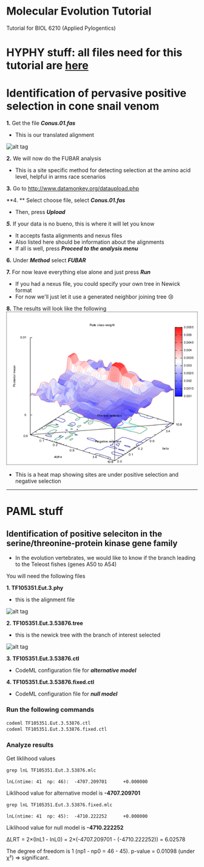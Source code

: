# Molecular Evolution Tutorial
Tutorial for BIOL 6210 (Applied Pylogentics)

# HYPHY stuff: all files need for this tutorial are **[here](https://github.com/tijeco/MolecularEvolutionTutorial/raw/master/CodeML.files.zip)**

# Identification of pervasive positive selection in cone snail venom

**1.** Get the file ***Conus.01.fas***
* This is our translated alignment

![alt tag](http://www.tijeco.info/wp-content/uploads/2017/04/Superfamily-O1-1.png)

**2.** We will now do the FUBAR analysis
* This is a site specific method for detecting selection at the amino acid level, helpful in arms race scenarios


 **3.** Go to http://www.datamonkey.org/dataupload.php

 **4. ** Select  choose file, select ***Conus.01.fas***
* Then, press ***Upload***

***5.*** If your data is no bueno, this is where it will let you know
* It accepts fasta alignments and nexus files
* Also listed here should be information about the alignments
* If all is well, press ***Proceed to the analysis menu***

**6.** Under ***Method*** select ***FUBAR***

**7.** For now leave everything else alone and just press ***Run***
* If you had a nexus file, you could specify your own tree in Newick format
* For now we'll just let it use a generated neighbor joining tree
 :cry:

**8.** The results will look like the following ![This file is gone now](https://raw.githubusercontent.com/tijeco/MolecularEvolutionTutorial/master/fubarResults.png)

* This is a heat map showing sites are under positive selection and negative selection




* **
# PAML stuff  

## Identification of positive seleciton in the serine/threonine-protein kinase gene family

* In the evolution vertebrates, we would like to know if the branch leading to the Teleost fishes (genes A50 to A54)


You will need the following files

**1. TF105351.Eut.3.phy**<br>
* this is the alignment file

![alt tag](https://3.bp.blogspot.com/-LxFevYQBQ7I/TnN0vARVO4I/AAAAAAAAABM/PAxYkWUTQcw/s320/TF105351.Eut.3.aln.png)

**2. TF105351.Eut.3.53876.tree**
* this is the newick tree with the branch of interest selected

![alt tag](https://2.bp.blogspot.com/-QCyFGC6o2zQ/Uad84nz-S3I/AAAAAAAAAEg/W12U2V0CizQ/s1600/Tree.png)

**3. TF105351.Eut.3.53876.ctl**
* CodeML configuration file for ___alternative model___

**4. TF105351.Eut.3.53876.fixed.ctl**
* CodeML configuration file for ___null model___

### Run the following commands
```bash
codeml TF105351.Eut.3.53876.ctl
codeml TF105351.Eut.3.53876.fixed.ctl
```

### Analyze results
Get liklihood values
```
grep lnL TF105351.Eut.3.53876.mlc
```

```
lnL(ntime: 41  np: 46):  -4707.209701      +0.000000
```

Liklihood value for alternative model is **-4707.209701**

```
grep lnL TF105351.Eut.3.53876.fixed.mlc
```
```
lnL(ntime: 41  np: 45):  -4710.222252      +0.000000
```
Liklihood value for null model is **-4710.222252**

ΔLRT = 2×(lnL1 - lnL0) = 2×(-4707.209701 - (-4710.222252)) = 6.02578

The degree of freedom is 1 (np1 - np0 = 46 - 45).
p-value = 0.01098 (under χ²) => significant.
